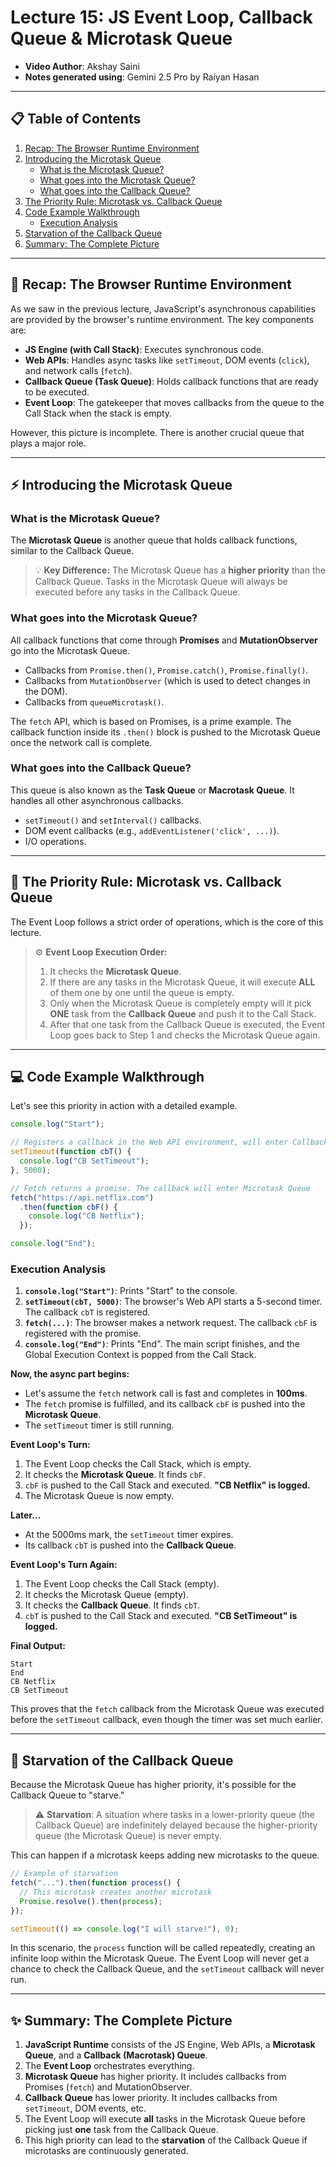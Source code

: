 # Lecture 15: JS Event Loop, Callback Queue & Microtask Queue

*   **Video Author**: Akshay Saini
*   **Notes generated using**: Gemini 2.5 Pro by Raiyan Hasan

---

## 📋 Table of Contents

1.  [Recap: The Browser Runtime Environment](#-recap-the-browser-runtime-environment)
2.  [Introducing the Microtask Queue](#-introducing-the-microtask-queue)
    *   [What is the Microtask Queue?](#what-is-the-microtask-queue)
    *   [What goes into the Microtask Queue?](#what-goes-into-the-microtask-queue)
    *   [What goes into the Callback Queue?](#what-goes-into-the-callback-queue)
3.  [The Priority Rule: Microtask vs. Callback Queue](#-the-priority-rule-microtask-vs-callback-queue)
4.  [Code Example Walkthrough](#-code-example-walkthrough)
    *   [Execution Analysis](#execution-analysis)
5.  [Starvation of the Callback Queue](#-starvation-of-the-callback-queue)
6.  [Summary: The Complete Picture](#-summary-the-complete-picture)

---

## 🔄 Recap: The Browser Runtime Environment

As we saw in the previous lecture, JavaScript's asynchronous capabilities are provided by the browser's runtime environment. The key components are:
*   **JS Engine (with Call Stack)**: Executes synchronous code.
*   **Web APIs**: Handles async tasks like `setTimeout`, DOM events (`click`), and network calls (`fetch`).
*   **Callback Queue (Task Queue)**: Holds callback functions that are ready to be executed.
*   **Event Loop**: The gatekeeper that moves callbacks from the queue to the Call Stack when the stack is empty.

However, this picture is incomplete. There is another crucial queue that plays a major role.

---

## ⚡ Introducing the Microtask Queue

### What is the Microtask Queue?
The **Microtask Queue** is another queue that holds callback functions, similar to the Callback Queue.

> 💡 **Key Difference:** The Microtask Queue has a **higher priority** than the Callback Queue. Tasks in the Microtask Queue will always be executed before any tasks in the Callback Queue.

### What goes into the Microtask Queue?
All callback functions that come through **Promises** and **MutationObserver** go into the Microtask Queue.

*   Callbacks from `Promise.then()`, `Promise.catch()`, `Promise.finally()`.
*   Callbacks from `MutationObserver` (which is used to detect changes in the DOM).
*   Callbacks from `queueMicrotask()`.

The `fetch` API, which is based on Promises, is a prime example. The callback function inside its `.then()` block is pushed to the Microtask Queue once the network call is complete.

### What goes into the Callback Queue?
This queue is also known as the **Task Queue** or **Macrotask Queue**. It handles all other asynchronous callbacks.

*   `setTimeout()` and `setInterval()` callbacks.
*   DOM event callbacks (e.g., `addEventListener('click', ...)`).
*   I/O operations.

---

## 🥇 The Priority Rule: Microtask vs. Callback Queue

The Event Loop follows a strict order of operations, which is the core of this lecture.

> ⚙️ **Event Loop Execution Order:**
> 1.  It checks the **Microtask Queue**.
> 2.  If there are any tasks in the Microtask Queue, it will execute **ALL** of them one by one until the queue is empty.
> 3.  Only when the Microtask Queue is completely empty will it pick **ONE** task from the **Callback Queue** and push it to the Call Stack.
> 4.  After that one task from the Callback Queue is executed, the Event Loop goes back to Step 1 and checks the Microtask Queue again.

---

## 💻 Code Example Walkthrough

Let's see this priority in action with a detailed example.

```js
console.log("Start");

// Registers a callback in the Web API environment, will enter Callback Queue
setTimeout(function cbT() {
  console.log("CB SetTimeout");
}, 5000);

// Fetch returns a promise. The callback will enter Microtask Queue
fetch("https://api.netflix.com")
  .then(function cbF() {
    console.log("CB Netflix");
  });

console.log("End");
```

### Execution Analysis
1.  **`console.log("Start")`**: Prints "Start" to the console.
2.  **`setTimeout(cbT, 5000)`**: The browser's Web API starts a 5-second timer. The callback `cbT` is registered.
3.  **`fetch(...)`**: The browser makes a network request. The callback `cbF` is registered with the promise.
4.  **`console.log("End")`**: Prints "End". The main script finishes, and the Global Execution Context is popped from the Call Stack.

**Now, the async part begins:**
*   Let's assume the `fetch` network call is fast and completes in **100ms**.
*   The `fetch` promise is fulfilled, and its callback `cbF` is pushed into the **Microtask Queue**.
*   The `setTimeout` timer is still running.

**Event Loop's Turn:**
1.  The Event Loop checks the Call Stack, which is empty.
2.  It checks the **Microtask Queue**. It finds `cbF`.
3.  `cbF` is pushed to the Call Stack and executed. **"CB Netflix" is logged.**
4.  The Microtask Queue is now empty.

**Later...**
*   At the 5000ms mark, the `setTimeout` timer expires.
*   Its callback `cbT` is pushed into the **Callback Queue**.

**Event Loop's Turn Again:**
1.  The Event Loop checks the Call Stack (empty).
2.  It checks the Microtask Queue (empty).
3.  It checks the **Callback Queue**. It finds `cbT`.
4.  `cbT` is pushed to the Call Stack and executed. **"CB SetTimeout" is logged.**

**Final Output:**
```
Start
End
CB Netflix
CB SetTimeout
```
This proves that the `fetch` callback from the Microtask Queue was executed before the `setTimeout` callback, even though the timer was set much earlier.

---

## 🚫 Starvation of the Callback Queue

Because the Microtask Queue has higher priority, it's possible for the Callback Queue to "starve."

> ⚠️ **Starvation**: A situation where tasks in a lower-priority queue (the Callback Queue) are indefinitely delayed because the higher-priority queue (the Microtask Queue) is never empty.

This can happen if a microtask keeps adding new microtasks to the queue.
```js
// Example of starvation
fetch("...").then(function process() {
  // This microtask creates another microtask
  Promise.resolve().then(process);
});

setTimeout(() => console.log("I will starve!"), 0);
```
In this scenario, the `process` function will be called repeatedly, creating an infinite loop within the Microtask Queue. The Event Loop will never get a chance to check the Callback Queue, and the `setTimeout` callback will never run.

---

## ✨ Summary: The Complete Picture

1.  **JavaScript Runtime** consists of the JS Engine, Web APIs, a **Microtask Queue**, and a **Callback (Macrotask) Queue**.
2.  The **Event Loop** orchestrates everything.
3.  **Microtask Queue** has higher priority. It includes callbacks from Promises (`fetch`) and MutationObserver.
4.  **Callback Queue** has lower priority. It includes callbacks from `setTimeout`, DOM events, etc.
5.  The Event Loop will execute **all** tasks in the Microtask Queue before picking just **one** task from the Callback Queue.
6.  This high priority can lead to the **starvation** of the Callback Queue if microtasks are continuously generated.
